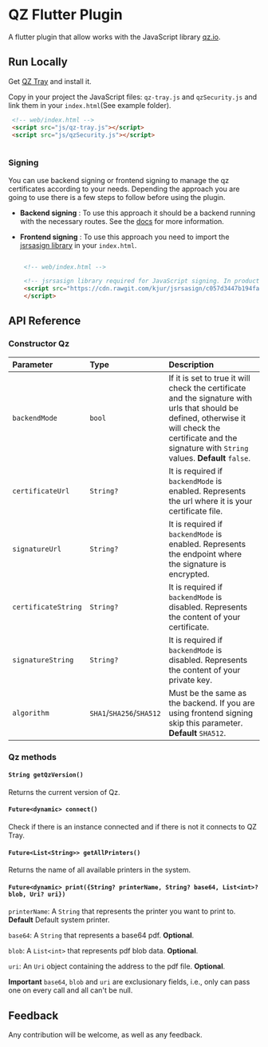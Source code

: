 
# QZ Flutter Plugin

A flutter plugin that allow works with the JavaScript library [qz.io](https://qz.io/).

## Run Locally

Get [QZ Tray](https://qz.io/download/) and install it.

Copy in your project the JavaScript files: `qz-tray.js` and `qzSecurity.js` and link them in your `index.html`(See example folder).

```html  
 <!-- web/index.html -->  
 <script src="js/qz-tray.js"></script>  
 <script src="js/qzSecurity.js"></script>  
 
```  

### Signing

You can use backend signing or frontend signing to manage the qz certificates according to your needs. Depending the approach you are going to use there is a few steps to follow before using the plugin.

- **Backend signing** : To use this approach it should be a backend running with the necessary routes. See the [docs](https://qz.io/docs/signing) for more information.
- **Frontend signing** : To use this approach you need to import the [jsrsasign library](https://github.com/kjur/jsrsasign) in your `index.html`.


     ```html 

      <!-- web/index.html --> 

      <!-- jsrsasign library required for JavaScript signing. In production,download and reference a local copy!!-->
      <script src="https://cdn.rawgit.com/kjur/jsrsasign/c057d3447b194fa0a3fdcea110579454898e093d/jsrsasign-all-min.js">
      </script>

     ``` 

  
## API Reference

### Constructor Qz

| Parameter           | Type                     | Description                                                                                                                                                                                                 |
|:--------------------|:-------------------------|:------------------------------------------------------------------------------------------------------------------------------------------------------------------------------------------------------------|
| `backendMode`       | `bool`                   | If it is set to true it will check the certificate and the signature with urls that should be defined, otherwise it will check the certificate and the signature with `String` values. **Default** `false`. |
| `certificateUrl`    | `String?`                | It is required if `backendMode` is enabled. Represents the url where it is your certificate file.                                                                                                           |
| `signatureUrl`      | `String?`                | It is required if `backendMode` is enabled. Represents the endpoint where the signature is encrypted.                                                                                                       |
| `certificateString` | `String?`                | It is required if `backendMode` is disabled. Represents the content of your certificate.                                                                                                                    |
| `signatureString`   | `String?`                | It is required if `backendMode` is disabled. Represents the content of your private key.                                                                                                                    |
| `algorithm`         | `SHA1`/`SHA256`/`SHA512` | Must be the same as the backend. If you are using frontend signing skip this parameter. **Default** `SHA512`.                                                                                               |

### Qz methods

#### `String getQzVersion()`

Returns the current version of Qz.

#### `Future<dynamic> connect()`

Check if there is an instance connected and if there is not it connects to QZ Tray.

#### `Future<List<String>> getAllPrinters()`

Returns the name of all available printers in the system.

#### `Future<dynamic> print({String? printerName, String? base64, List<int>? blob, Uri? uri})`

`printerName`: A `String` that represents the printer you want to print to. **Default** Default system printer.

`base64`: A `String` that represents a base64 pdf. **Optional**.

`blob`: A `List<int>` that represents pdf blob data. **Optional**.

`uri`: An `Uri` object containing the address to the pdf file. **Optional**.

**Important** `base64`, `blob` and `uri` are exclusionary fields, i.e., only can pass one on every call and all can't be null.

## Feedback

Any contribution will be welcome, as well as any feedback.